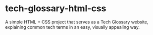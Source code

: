 # tech-glossary-html-css
A simple HTML + CSS project that serves as a Tech Glossary website, explaining common tech terms in an easy, visually appealing way.
